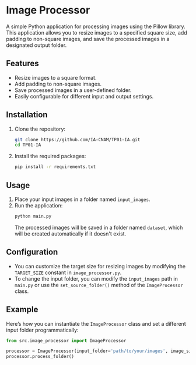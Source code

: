 # Image Processor

A simple Python application for processing images using the Pillow library. This application allows you to resize images to a specified square size, add padding to non-square images, and save the processed images in a designated output folder.

## Features

- Resize images to a square format.
- Add padding to non-square images.
- Save processed images in a user-defined folder.
- Easily configurable for different input and output settings.

## Installation

1. Clone the repository:
   ```bash
   git clone https://github.com/IA-CNAM/TP01-IA.git
   cd TP01-IA
   ```

2. Install the required packages:
   ```bash
   pip install -r requirements.txt
   ```

## Usage

1. Place your input images in a folder named `input_images`.
2. Run the application:
   ```bash
   python main.py
   ```
   The processed images will be saved in a folder named `dataset`, which will be created automatically if it doesn't exist.

## Configuration

- You can customize the target size for resizing images by modifying the `TARGET_SIZE` constant in `image_processor.py`.
- To change the input folder, you can modify the `input_images` path in `main.py` or use the `set_source_folder()` method of the `ImageProcessor` class.

## Example

Here’s how you can instantiate the `ImageProcessor` class and set a different input folder programmatically:

```python
from src.image_processor import ImageProcessor

processor = ImageProcessor(input_folder='path/to/your/images', image_size=800)
processor.process_folder()
```
